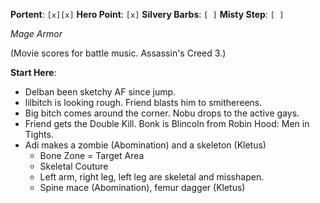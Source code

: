 **Portent**: `[x][x]`
**Hero Point**: `[x]`
**Silvery Barbs**: `[ ]`
**Misty Step**: `[ ]`

*Mage Armor*

(Movie scores for battle music. Assassin's Creed 3.)

**Start Here**:
- Delban been sketchy AF since jump.
- lilbitch is looking rough. Friend blasts him to smithereens.
- Big bitch comes around the corner. Nobu drops to the active gays.
- Friend gets the Double Kill. Bonk is Blincoln from Robin Hood: Men in Tights.
- Adi makes a zombie (Abomination) and a skeleton (Kletus)
	- Bone Zone = Target Area
	- Skeletal Couture
	- Left arm, right leg, left leg are skeletal and misshapen.
	- Spine mace (Abomination), femur dagger (Kletus)